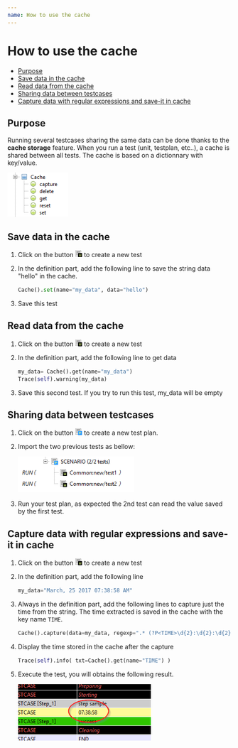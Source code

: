 ```yaml
---
name: How to use the cache
---
```


# How to use the cache

* [Purpose](howto_cache#purpose)
* [Save data in the cache](howto_cache#save-data-in-the-cache)
* [Read data from the cache](howto_cache#read-data-from-the-cache)
* [Sharing data between testcases](howto_cache#sharing-data-between-testcases)
* [Capture data with regular expressions and save-it in cache](howto_cache#capture-data-with-regular-expressions-and-save-it-in-cache)

## Purpose

Running several testcases sharing the same data can be done thanks to the **cache storage** feature. 
When you run a test (unit, testplan, etc..), a cache is shared between all tests. The cache is based on a dictionnary with key/value.

![](/docs/images/client_cache.png)
    
## Save data in the cache

1. Click on the button ![](/docs/images/client_new_tux.png) to create a new test

2. In the definition part, add the following line to save the string data "hello" in the cache.

    ```python
    Cache().set(name="my_data", data="hello")
    ```

3. Save this test

## Read data from the cache

1. Click on the button ![](/docs/images/client_new_tux.png) to create a new test

2. In the definition part, add the following line to get data

    ```python
    my_data= Cache().get(name="my_data")
    Trace(self).warning(my_data)
    ```
    
3. Save this second test. If you try to run this test, my_data will be empty

## Sharing data between testcases

1. Click on the button ![](/docs/images/client_new_tpx.png) to create a new test plan.

2. Import the two previous tests as bellow:

    ![](/docs/images/client_cache_testplan.png)

3. Run your test plan, as expected the 2nd test can read the value saved by the first test.

## Capture data with regular expressions and save-it in cache

1. Click on the button ![](/docs/images/client_new_tux.png) to create a new test

2. In the definition part, add the following line

    ```python
    my_data="March, 25 2017 07:38:58 AM"
    ```

3. Always in the definition part, add the following lines to capture just the  time from the string. 
The time extracted is saved in the cache with the key name `TIME`.

    ```python
    Cache().capture(data=my_data, regexp=".* (?P<TIME>\d{2}:\d{2}:\d{2}) .*")
    ```
    
4. Display the time stored in the cache after the capture

    ```python
    Trace(self).info( txt=Cache().get(name="TIME") )
    ```
    
5. Execute the test, you will obtains the following result.

    ![](/docs/images/client_cache_capture.png)